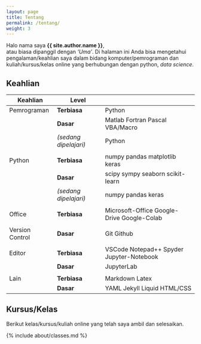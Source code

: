 ```yaml
---
layout: page
title: Tentang
permalink: /tentang/
weight: 3
---
```


Halo nama saya **{{ site.author.name }}**,<br>
atau biasa dipanggil dengan *‘Uma’*. Di halaman ini Anda bisa mengetahui pengalaman/keahlian saya dalam bidang komputer/pemrograman dan kuliah/kursus/kelas online yang berhubungan dengan python, _data science_.

## Keahlian

| Keahlian        | Level                 |                                            |
| --------------- | --------------------- | ------------------------------------------ |
| Pemrograman     | **Terbiasa**          | Python                                     |
|                 | **Dasar**             | Matlab Fortran Pascal VBA/Macro            |
|                 | *(sedang dipelajari)* | Python                                     |
|                 |                       |                                            |
| Python          | **Terbiasa**          | numpy pandas matplotlib keras              |
|                 | **Dasar**             | scipy sympy seaborn scikit-learn           |
|                 | *(sedang dipelajari)* | numpy pandas keras                         |
|                 |                       |                                            |
| Office          | **Terbiasa**          | Microsoft-Office Google-Drive Google-Colab |
|                 |                       |                                            |
| Version Control | **Dasar**             | Git Github                                 |
|                 |                       |                                            |
| Editor          | **Terbiasa**          | VSCode Notepad++ Spyder Jupyter-Notebook   |
|                 | **Dasar**             | JupyterLab                                 |
|                 |                       |                                            |
| Lain            | **Terbiasa**          | Markdown Latex                             |
|                 | **Dasar**             | YAML Jekyll Liquid HTML/CSS                |


## Kursus/Kelas

Berikut kelas/kursus/kuliah online yang telah saya ambil dan selesaikan.

<div class="row" markdown="1">
{% include about/classes.md %}
</div>